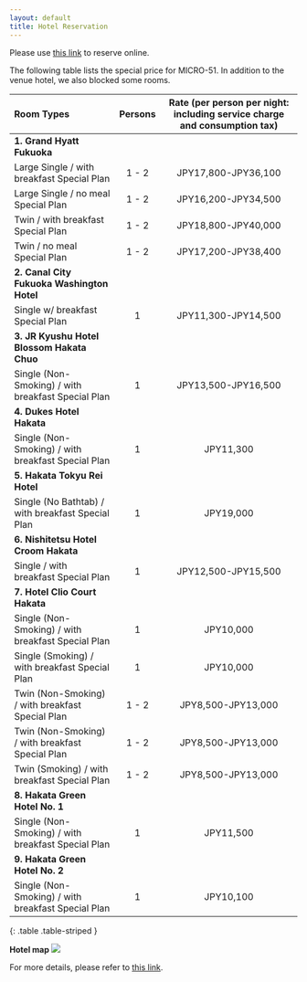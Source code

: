 ```yaml
---
layout: default
title: Hotel Reservation
---
```


Please use [this link](https://amarys-jtb.jp/micro51/) to reserve online.

The following table lists the special price for MICRO-51.
In addition to the venue hotel, we also blocked some rooms.

|Room Types|Persons|Rate  (per person per night: including service charge and consumption tax)|
|:--|:--:|:--:|
|**1. Grand Hyatt Fukuoka**|||
|Large Single / with breakfast Special Plan|1 - 2|JPY17,800-JPY36,100|
|Large Single / no meal Special Plan|1 - 2|JPY16,200-JPY34,500|
|Twin / with breakfast Special Plan|1 - 2|JPY18,800-JPY40,000|
|Twin / no meal Special Plan|1 - 2|JPY17,200-JPY38,400|
|**2. Canal City Fukuoka Washington Hotel**|||
|Single w/ breakfast Special Plan|1|JPY11,300-JPY14,500|
|**3. JR Kyushu Hotel Blossom Hakata Chuo**|||
|Single (Non-Smoking) / with breakfast Special Plan|1|JPY13,500-JPY16,500|
|**4. Dukes Hotel Hakata**|||
|Single (Non-Smoking) / with breakfast Special Plan|1|JPY11,300|
|**5. Hakata Tokyu Rei Hotel**|||
|Single (No Bathtab) / with breakfast Special Plan|1|JPY19,000|
|**6. Nishitetsu Hotel Croom Hakata**|||
|Single / with breakfast Special Plan|1|JPY12,500-JPY15,500|
|**7. Hotel Clio Court Hakata**|||
|Single (Non-Smoking) / with breakfast Special Plan|1|JPY10,000|
|Single (Smoking) / with breakfast Special Plan|1|JPY10,000|
|Twin (Non-Smoking) / with breakfast Special Plan|1 - 2|JPY8,500-JPY13,000|
|Twin (Non-Smoking) / with breakfast Special Plan|1 - 2|JPY8,500-JPY13,000|
|Twin (Smoking) / with breakfast Special Plan|1 - 2|JPY8,500-JPY13,000|
|**8. Hakata Green Hotel No. 1**|||
|Single (Non-Smoking) / with breakfast Special Plan|1|JPY11,500|
|**9. Hakata Green Hotel No. 2**|||
|Single (Non-Smoking) / with breakfast Special Plan|1|JPY10,100|
{: .table .table-striped }

**Hotel map**
<img border="0" src="{{ site.baseurl }}/images/hotelmap.jpg"/>

For more details, please refer to [this link](https://amarys-jtb.jp/micro51/).
